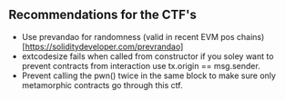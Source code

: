 ## Recommendations for the CTF's
* Use prevandao for randomness (valid in recent EVM pos chains)[https://soliditydeveloper.com/prevrandao]
* extcodesize fails when called from constructor if you soley want to prevent contracts from interaction use tx.origin == msg.sender.
* Prevent calling the pwn() twice in the same block to make sure only metamorphic contracts go through this ctf.
